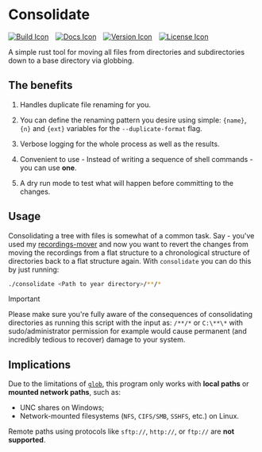 # Consolidate

[![Build Icon]][Build Status]&emsp;[![Docs Icon]][Docs]&emsp;[![Version Icon]][Crate]&emsp;[![License Icon]][LICENSE]

[Build Icon]: https://img.shields.io/github/actions/workflow/status/1Git2Clone/consolidate/build.yml?branch=main
[Build Status]: https://github.com/1git2clone/consolidate/actions?query=branch%3Amain
[Docs Icon]: https://docs.rs/taboc/badge.svg
[Docs]: https://docs.rs/taboc
[Version Icon]: https://img.shields.io/crates/v/consolidate.svg
[Crate]: https://crates.io/crates/consolidate
[License Icon]: https://img.shields.io/badge/license-MIT-blue.svg
[LICENSE]: LICENSE

A simple rust tool for moving all files from directories and subdirectories
down to a base directory via globbing.

## The benefits

1. Handles duplicate file renaming for you.

2. You can define the renaming pattern you desire using simple: `{name}`, `{n}`
   and `{ext}` variables for the `--duplicate-format` flag.

3. Verbose logging for the whole process as well as the results.

4. Convenient to use - Instead of writing a sequence of shell commands - you
   can use **one**.

5. A dry run mode to test what will happen before committing to the changes.

## Usage

Consolidating a tree with files is somewhat of a common task. Say - you've used my
[recordings-mover](https://github.com/1Git2Clone/recordings-mover) and now you
want to revert the changes from moving the recordings from a flat structure to
a chronological structure of directories back to a flat structure again. With
`consolidate` you can do this by just running:

```sh
./consolidate <Path to year directory>/**/*
```

> [!IMPORTANT]
> Please make sure you're fully aware of the consequences of consolidating
> directories as running this script with the input as: `/**/*` or `C:\**\*`
> with sudo/administrator permission for example would cause permanent (and
> incredibly tedious to recover) damage to your system.

## Implications

Due to the limitations of [`glob`](https://docs.rs/glob/latest/glob/), this
program only works with **local paths** or **mounted network paths**, such as:

- UNC shares on Windows;
- Network-mounted filesystems (`NFS`, `CIFS/SMB`, `SSHFS`, etc.) on Linux.

Remote paths using protocols like `sftp://`, `http://`, or `ftp://` are **not supported**.
